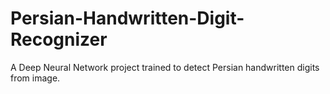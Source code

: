 # Persian-Handwritten-Digit-Recognizer
A Deep Neural Network project trained to detect Persian handwritten digits from image.
